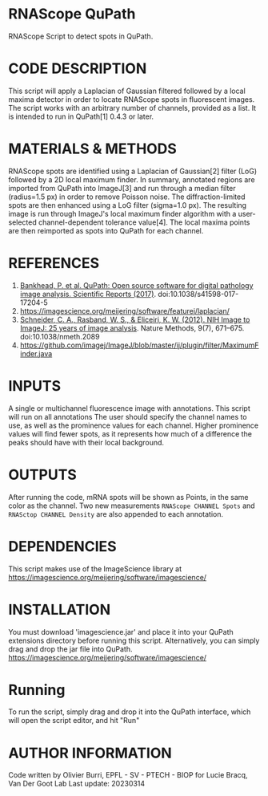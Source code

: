 # RNAScope QuPath

RNAScope Script to detect spots in QuPath.

# CODE DESCRIPTION
This script will apply a Laplacian of Gaussian filtered followed by a local maxima detector in order to locate 
RNAScope spots in fluorescent images. The script works with an arbitrary number of channels, provided as a list.
It is intended to run in QuPath[1] 0.4.3 or later. 

# MATERIALS & METHODS
RNAScope spots are identified using a Laplacian of Gaussian[2] filter (LoG) followed by a 2D local maximum finder.
In summary, annotated regions are imported from QuPath into ImageJ[3] and run through a median filter (radius=1.5 px) 
in order to remove Poisson noise.
The diffraction-limited spots are then enhanced using a LoG filter (sigma=1.0 px). The resulting image is run through 
ImageJ's local maximum finder algorithm with a user-selected channel-dependent tolerance value[4]. 
The local maxima points are then reimported as spots into QuPath for each channel.

# REFERENCES

1. [Bankhead, P. et al. QuPath: Open source software for digital pathology image analysis. Scientific Reports (2017)](https://doi.org/10.1038/s41598-017-17204-5). doi:10.1038/s41598-017-17204-5
2. https://imagescience.org/meijering/software/featurej/laplacian/
3. [Schneider, C. A., Rasband, W. S., & Eliceiri, K. W. (2012). NIH Image to ImageJ: 25 years of image analysis](doi.org/10.1038/nmeth.2089). Nature Methods, 9(7), 671–675. doi:10.1038/nmeth.2089
4. https://github.com/imagej/ImageJ/blob/master/ij/plugin/filter/MaximumFinder.java


# INPUTS
A single or multichannel fluorescence image with annotations. This script will run on all annotations
The user should specify the channel names to use, as well as the prominence values for each channel.
Higher prominence values will find fewer spots, as it represents how much of a difference the peaks should have with their 
local background. 

# OUTPUTS
After running the code, mRNA spots will be shown as Points, in the same color as the channel.
Two new measurements `RNAScope CHANNEL Spots` and `RNASctop CHANNEL Density` are also appended to each annotation.

# DEPENDENCIES
This script makes use of the ImageScience library at https://imagescience.org/meijering/software/imagescience/

# INSTALLATION
You must download 'imagescience.jar' and place it into your QuPath extensions directory before running this script. Alternatively, you can simply drag and drop the jar file into QuPath. 
https://imagescience.org/meijering/software/imagescience/

# Running 
To run the script, simply drag and drop it into the QuPath interface, which will open the script editor, and hit "Run"

# AUTHOR INFORMATION
Code written by Olivier Burri, EPFL - SV - PTECH - BIOP
for Lucie Bracq, Van Der Goot Lab
Last update: 20230314
